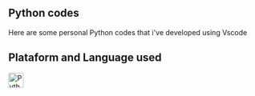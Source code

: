 ## Python codes

Here are some personal Python codes that i've developed using Vscode

## Plataform and Language used 
<img
align="left" 
alt="Python" 
title="Python"
width="30px" 
style="padding-right: 10px;" 
src="https://cdn.jsdelivr.net/gh/devicons/devicon@latest/icons/python/python-original.svg"
src="https://cdn.jsdelivr.net/gh/devicons/devicon@latest/icons/vscode/vscode-original.svg" 
  />
